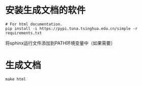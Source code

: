 # 安装生成文档的软件

```
# For html documentation.
pip install -i https://pypi.tuna.tsinghua.edu.cn/simple -r requirements.txt
```
将sphinx运行文件添加到PATH环境变量中（如果需要）

# 生成文档

```
make html
```





